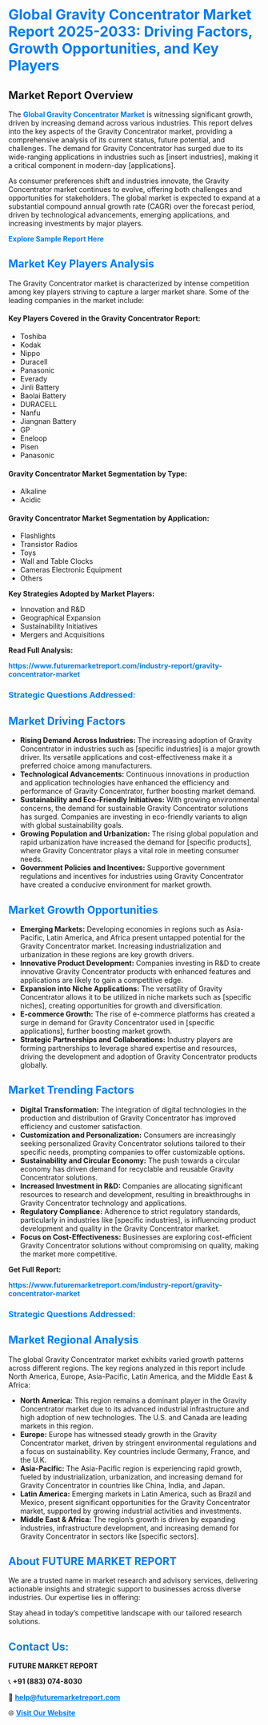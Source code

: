 <h1 style="color: #007BFF;">Global Gravity Concentrator Market Report 2025-2033: Driving Factors, Growth Opportunities, and Key Players</h1>

<section id="overview">
<h2>Market Report Overview</h2>
<p>The <a href="https://www.futuremarketreport.com/industry-report/gravity-concentrator-market" style="color: #007BFF; text-decoration: none;"><strong>Global Gravity Concentrator Market</strong></a> is witnessing significant growth, driven by increasing demand across various industries. This report delves into the key aspects of the Gravity Concentrator market, providing a comprehensive analysis of its current status, future potential, and challenges. The demand for Gravity Concentrator has surged due to its wide-ranging applications in industries such as [insert industries], making it a critical component in modern-day [applications].</p>
<p>As consumer preferences shift and industries innovate, the Gravity Concentrator market continues to evolve, offering both challenges and opportunities for stakeholders. The global market is expected to expand at a substantial compound annual growth rate (CAGR) over the forecast period, driven by technological advancements, emerging applications, and increasing investments by major players.</p>
</section>

<section id="overview">
<p><a href="https://www.futuremarketreport.com/request-sample/reportId=37494" style="color: #007BFF; text-decoration: none;"><strong>Explore Sample Report Here</strong></a></p>
</section>

<section id="key-players">
<h2 style="color: #007BFF;">Market Key Players Analysis</h2>
<p>The Gravity Concentrator market is characterized by intense competition among key players striving to capture a larger market share. Some of the leading companies in the market include:</p>
<h4>Key Players Covered in the Gravity Concentrator Report:</h4>
<ul><li>Toshiba</li><li>Kodak</li><li>Nippo</li><li>Duracell</li><li>Panasonic</li><li>Everady</li><li>Jinli Battery</li><li>Baolai Battery</li><li>DURACELL</li><li>Nanfu</li><li>Jiangnan Battery</li><li>GP</li><li>Eneloop</li><li>Pisen</li><li>Panasonic</li></ul>
<h4>Gravity Concentrator Market Segmentation by Type:</h4>
<ul><li>Alkaline</li><li>Acidic</li></ul>

<h4>Gravity Concentrator Market Segmentation by Application:</h4>
<ul><li>Flashlights</li><li>Transistor Radios</li><li>Toys</li><li>Wall and Table Clocks</li><li>Cameras Electronic Equipment</li><li>Others</li></ul>
<p><strong>Key Strategies Adopted by Market Players:</strong></p>
<ul>
<li>Innovation and R&D</li>
<li>Geographical Expansion</li>
<li>Sustainability Initiatives</li>
<li>Mergers and Acquisitions</li>
</ul>
</section>

<section>
<p><strong>Read Full Analysis: </strong></p><a href="https://www.futuremarketreport.com/industry-report/gravity-concentrator-market" style="color: #007BFF; text-decoration: none;"><strong>https://www.futuremarketreport.com/industry-report/gravity-concentrator-market</strong></a>
<h3 style="color: #007BFF;">Strategic Questions Addressed:</h3>
</section>

<section id="driving-factors">
<h2 style="color: #007BFF;">Market Driving Factors</h2>
<ul>
<li><strong>Rising Demand Across Industries:</strong> The increasing adoption of Gravity Concentrator in industries such as [specific industries] is a major growth driver. Its versatile applications and cost-effectiveness make it a preferred choice among manufacturers.</li>
<li><strong>Technological Advancements:</strong> Continuous innovations in production and application technologies have enhanced the efficiency and performance of Gravity Concentrator, further boosting market demand.</li>
<li><strong>Sustainability and Eco-Friendly Initiatives:</strong> With growing environmental concerns, the demand for sustainable Gravity Concentrator solutions has surged. Companies are investing in eco-friendly variants to align with global sustainability goals.</li>
<li><strong>Growing Population and Urbanization:</strong> The rising global population and rapid urbanization have increased the demand for [specific products], where Gravity Concentrator plays a vital role in meeting consumer needs.</li>
<li><strong>Government Policies and Incentives:</strong> Supportive government regulations and incentives for industries using Gravity Concentrator have created a conducive environment for market growth.</li>
</ul>
</section>

<section id="growth-opportunities">
<h2 style="color: #007BFF;">Market Growth Opportunities</h2>
<ul>
<li><strong>Emerging Markets:</strong> Developing economies in regions such as Asia-Pacific, Latin America, and Africa present untapped potential for the Gravity Concentrator market. Increasing industrialization and urbanization in these regions are key growth drivers.</li>
<li><strong>Innovative Product Development:</strong> Companies investing in R&D to create innovative Gravity Concentrator products with enhanced features and applications are likely to gain a competitive edge.</li>
<li><strong>Expansion into Niche Applications:</strong> The versatility of Gravity Concentrator allows it to be utilized in niche markets such as [specific niches], creating opportunities for growth and diversification.</li>
<li><strong>E-commerce Growth:</strong> The rise of e-commerce platforms has created a surge in demand for Gravity Concentrator used in [specific applications], further boosting market growth.</li>
<li><strong>Strategic Partnerships and Collaborations:</strong> Industry players are forming partnerships to leverage shared expertise and resources, driving the development and adoption of Gravity Concentrator products globally.</li>
</ul>
</section>

<section id="trending-factors">
<h2 style="color: #007BFF;">Market Trending Factors</h2>
<ul>
<li><strong>Digital Transformation:</strong> The integration of digital technologies in the production and distribution of Gravity Concentrator has improved efficiency and customer satisfaction.</li>
<li><strong>Customization and Personalization:</strong> Consumers are increasingly seeking personalized Gravity Concentrator solutions tailored to their specific needs, prompting companies to offer customizable options.</li>
<li><strong>Sustainability and Circular Economy:</strong> The push towards a circular economy has driven demand for recyclable and reusable Gravity Concentrator solutions.</li>
<li><strong>Increased Investment in R&D:</strong> Companies are allocating significant resources to research and development, resulting in breakthroughs in Gravity Concentrator technology and applications.</li>
<li><strong>Regulatory Compliance:</strong> Adherence to strict regulatory standards, particularly in industries like [specific industries], is influencing product development and quality in the Gravity Concentrator market.</li>
<li><strong>Focus on Cost-Effectiveness:</strong> Businesses are exploring cost-efficient Gravity Concentrator solutions without compromising on quality, making the market more competitive.</li>
</ul>
</section>

<section>
<p><strong>Get Full Report: </strong></p><a href="https://www.futuremarketreport.com/industry-report/gravity-concentrator-market" style="color: #007BFF; text-decoration: none;"><strong>https://www.futuremarketreport.com/industry-report/gravity-concentrator-market</strong></a>
<h3 style="color: #007BFF;">Strategic Questions Addressed:</h3>
</section>


<section id="regional-analysis">
<h2 style="color: #007BFF;">Market Regional Analysis</h2>
<p>The global Gravity Concentrator market exhibits varied growth patterns across different regions. The key regions analyzed in this report include North America, Europe, Asia-Pacific, Latin America, and the Middle East & Africa:</p>
<ul>
<li><strong>North America:</strong> This region remains a dominant player in the Gravity Concentrator market due to its advanced industrial infrastructure and high adoption of new technologies. The U.S. and Canada are leading markets in this region.</li>
<li><strong>Europe:</strong> Europe has witnessed steady growth in the Gravity Concentrator market, driven by stringent environmental regulations and a focus on sustainability. Key countries include Germany, France, and the U.K.</li>
<li><strong>Asia-Pacific:</strong> The Asia-Pacific region is experiencing rapid growth, fueled by industrialization, urbanization, and increasing demand for Gravity Concentrator in countries like China, India, and Japan.</li>
<li><strong>Latin America:</strong> Emerging markets in Latin America, such as Brazil and Mexico, present significant opportunities for the Gravity Concentrator market, supported by growing industrial activities and investments.</li>
<li><strong>Middle East & Africa:</strong> The region’s growth is driven by expanding industries, infrastructure development, and increasing demand for Gravity Concentrator in sectors like [specific sectors].</li>
</ul>
</section>

<footer>
<h2 style="color: #007BFF;">About FUTURE MARKET REPORT</h2>
<p>We are a trusted name in market research and advisory services, delivering actionable insights and strategic support to businesses across diverse industries. Our expertise lies in offering:</p>

<p>Stay ahead in today’s competitive landscape with our tailored research solutions.</p>

<h2 style="color: #007BFF;">Contact Us:</h2>
<p><strong>FUTURE MARKET REPORT</strong></p>
<p>📞 <strong>+91 (883) 074-8030</strong></p>
<p>📧 <strong><a href="mailto:help@futuremarketreport.com" style="color: #007BFF;">help@futuremarketreport.com</a></strong></p>
<p>🌐 <strong><a href="https://www.futuremarketreport.com/" style="color: #007BFF;">Visit Our Website</a></strong></p>
</footer>